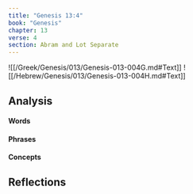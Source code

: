 ```yaml
---
title: "Genesis 13:4"
book: "Genesis"
chapter: 13
verse: 4
section: Abram and Lot Separate
---
```

![[/Greek/Genesis/013/Genesis-013-004G.md#Text]]
![[/Hebrew/Genesis/013/Genesis-013-004H.md#Text]]

## Analysis

#### Words

#### Phrases

#### Concepts

## Reflections
